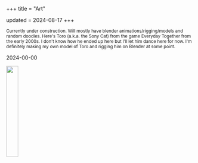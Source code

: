 +++
title = "Art"

updated = 2024-08-17
+++

<small>
Currently under construction. Will mostly have blender animations/rigging/models and random doodles. Here's Toro (a.k.a. the Sony Cat) from the game Everyday Together from the early 2000s. I don't know how he ended up here but I'll let him dance here for now. I'm definitely making my own model of Toro and rigging him on Blender at some point.
</small>

2024-00-00
<div>
<a class="imglink" href="/img/toro.gif" target="_blank" width="25%" height="25%">
    <img src="/img/toro.gif" width="25%" height="25%">
</a>
<div>
